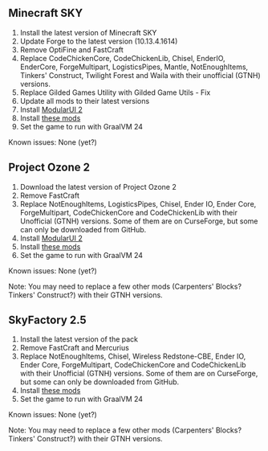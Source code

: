 ## Minecraft SKY

1. Install the latest version of Minecraft SKY
2. Update Forge to the latest version (10.13.4.1614)
3. Remove OptiFine and FastCraft
4. Replace CodeChickenCore, CodeChickenLib, Chisel, EnderIO, EnderCore, ForgeMultipart, LogisticsPipes, Mantle, NotEnoughItems, Tinkers' Construct, Twilight Forest and Waila with their unofficial (GTNH) versions.
5. Replace Gilded Games Utility with Gilded Game Utils - Fix
6. Update all mods to their latest versions
7. Install [ModularUI 2](https://github.com/GTNewHorizons/ModularUI)
8. Install [these mods](https://github.com/Radk6/MC-Optimization-Guide/blob/main/mods-n-stuff/1.7.10.md)
9. Set the game to run with GraalVM 24

Known issues: None (yet?)

## Project Ozone 2

1. Download the latest version of Project Ozone 2
2. Remove FastCraft
3. Replace NotEnoughItems, LogisticsPipes, Chisel, Ender IO, Ender Core, ForgeMultipart, CodeChickenCore and CodeChickenLib with their Unofficial (GTNH) versions. Some of them are on CurseForge, but some can only be downloaded from GitHub.
4. Install [ModularUI 2](https://github.com/GTNewHorizons/ModularUI)
5. Install [these mods](https://github.com/Radk6/MC-Optimization-Guide/blob/main/mods-n-stuff/1.7.10.md)
6. Set the game to run with GraalVM 24

Known issues: None (yet?)

Note: You may need to replace a few other mods (Carpenters' Blocks? Tinkers' Construct?) with their GTNH versions.

## SkyFactory 2.5

1. Install the latest version of the pack
2. Remove FastCraft and Mercurius
3. Replace NotEnoughItems, Chisel, Wireless Redstone-CBE, Ender IO, Ender Core, ForgeMultipart, CodeChickenCore and CodeChickenLib with their Unofficial (GTNH) versions. Some of them are on CurseForge, but some can only be downloaded from GitHub.
4. Install [these mods](https://github.com/Radk6/MC-Optimization-Guide/blob/main/mods-n-stuff/1.7.10.md)
5. Set the game to run with GraalVM 24

Known issues: None (yet?)

Note: You may need to replace a few other mods (Carpenters' Blocks? Tinkers' Construct?) with their GTNH versions.
